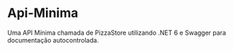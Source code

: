 # Api-Minima

Uma API Mínima chamada de PizzaStore utilizando .NET 6 e Swagger para documentação autocontrolada.
